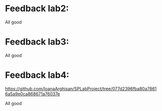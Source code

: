 # Feedback lab2:

All good

# Feedback lab3:

All good

# Feedback lab4:
https://github.com/IoanaArghisan/SPLabProject/tree/077d2396fba80a78616a5a9e0ca868671a76037e

All good
